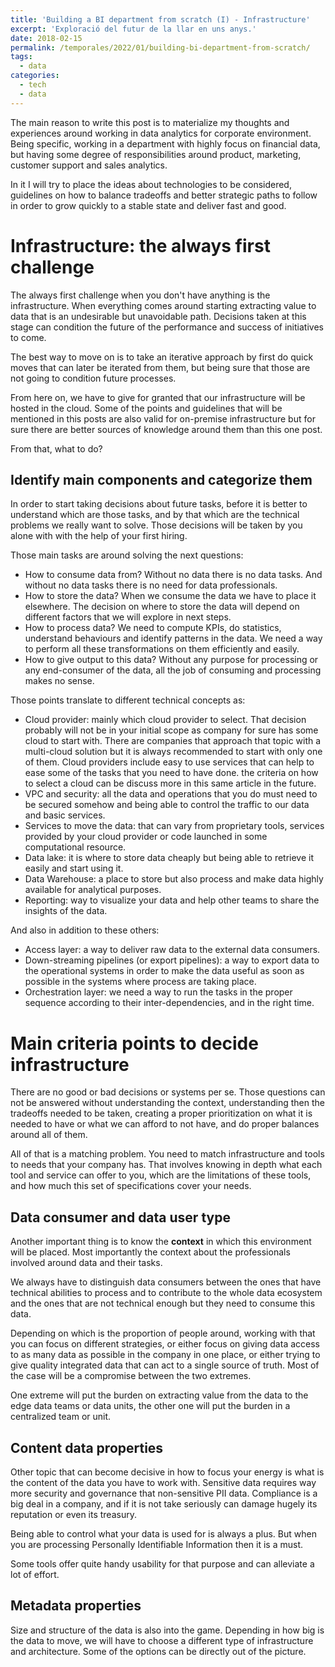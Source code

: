 ```yaml
---
title: 'Building a BI department from scratch (I) - Infrastructure'
excerpt: 'Exploració del futur de la llar en uns anys.'
date: 2018-02-15
permalink: /temporales/2022/01/building-bi-department-from-scratch/
tags:
  - data
categories:
  - tech
  - data
---
```


The main reason to write this post is to materialize my thoughts and experiences around working in data analytics
for corporate environment. 
Being specific, working in a department with highly focus on financial data, but having some degree of responsibilities 
around product, marketing, customer support and sales analytics.

In it I will try to place the ideas about technologies to be considered, guidelines on how to balance tradeoffs
and better strategic paths to follow in order to grow quickly to a stable state and deliver fast and good.


# Infrastructure: the always first challenge
The always first challenge when you don't have anything is the infrastructure.
When everything comes around starting extracting value to data that is an undesirable but unavoidable path.
Decisions taken at this stage can condition the future of the performance and success of initiatives to come.

The best way to move on is to take an iterative approach by first do quick moves that can later be iterated
from them, but being sure that those are not going to condition future processes.

From here on, we have to give for granted that our infrastructure will be hosted in the cloud.
Some of the points and guidelines that will be mentioned in this posts are also valid for
on-premise infrastructure but for sure there are better sources of knowledge around them than this one post.

From that, what to do?

## Identify main components and categorize them
In order to start taking decisions about future tasks, before it is better to understand which are those tasks,
and by that which are the technical problems we really want to solve. 
Those decisions will be taken by you alone with with the help of your first hiring.

Those main tasks are around solving the next questions:
* How to consume data from? Without no data there is no data tasks. And without no data tasks there is no need for data
professionals.
* How to store the data? When we consume the data we have to place it elsewhere. The decision on where to store
the data will depend on different factors that we will explore in next steps.
* How to process data? We need to compute KPIs, do statistics, understand behaviours and identify patterns in the data.
We need a way to perform all these transformations on them efficiently and easily.
* How to give output to this data? Without any purpose for processing or any end-consumer of the data, all the job
of consuming and processing makes no sense.

Those points translate to different technical concepts as:
* Cloud provider: mainly which cloud provider to select. That decision probably will not be in your initial scope as
company for sure has some cloud to start with.
There are companies that approach that topic with a multi-cloud solution but it is always recommended to start with
only one of them.
Cloud providers include easy to use services that can help to ease some of the tasks that you need to have done.
the criteria on how to select a cloud can be discuss more in this same article in the future.
* VPC and security: all the data and operations that you do must need to be secured somehow and being able to control
the traffic to our data and basic services.
* Services to move the data: that can vary from proprietary tools, services provided by your cloud provider or
code launched in some computational resource.
* Data lake: it is where to store data cheaply but being able to retrieve it easily and start using it.
* Data Warehouse: a place to store but also process and make data highly available for analytical purposes.
* Reporting: way to visualize your data and help other teams to share the insights of the data.

And also in addition to these others:
* Access layer: a way to deliver raw data to the external data consumers.
* Down-streaming pipelines (or export pipelines): a way to export data to the operational systems in order to
make the data useful as soon as possible in the systems where process are taking place.
* Orchestration layer: we need a way to run the tasks in the proper sequence according to their inter-dependencies, 
and in the right time.


# Main criteria points to decide infrastructure
There are no good or bad decisions or systems per se.
Those questions can not be answered without understanding the context,
understanding then the tradeoffs needed to be taken,
creating a proper prioritization on what it is needed to have or what we can afford to not have, 
and do proper balances around all of them.

All of that is a matching problem.
You need to match infrastructure and tools to needs that your company has.
That involves knowing in depth what each tool and service can offer to you,
which are the limitations of these tools,
and how much this set of specifications cover your needs.


## Data consumer and data user type
Another important thing is to know the **context** in which this environment will be placed.
Most importantly the context about the professionals involved around data and their tasks.

We always have to distinguish data consumers between the ones that have technical abilities to process
and to contribute to the whole data ecosystem and the ones that are not technical enough but they need to consume
this data.

Depending on which is the proportion of people around, working with that you can focus on different strategies,
or either focus on giving data access to as many data as possible in the company in one place,
or either trying to give quality integrated data that can act to a single source of truth.
Most of the case will be a compromise between the two extremes.

One extreme will put the burden on extracting value from the data to the edge data teams or data units,
the other one will put the burden in a centralized team or unit.


## Content data properties
Other topic that can become decisive in how to focus your energy is 
what is the content of the data you have to work with.
Sensitive data requires way more security and governance that non-sensitive PII data.
Compliance is a big deal in a company,
and if it is not take seriously can damage hugely its reputation or even its treasury.

Being able to control what your data is used for is always a plus.
But when you are processing Personally Identifiable Information then it is a must.

Some tools offer quite handy usability for that purpose and can alleviate a lot of effort.


## Metadata properties
Size and structure of the data is also into the game.
Depending in how big is the data to move, we will have to choose a different type of infrastructure and architecture.
Some of the options can be directly out of the picture.











